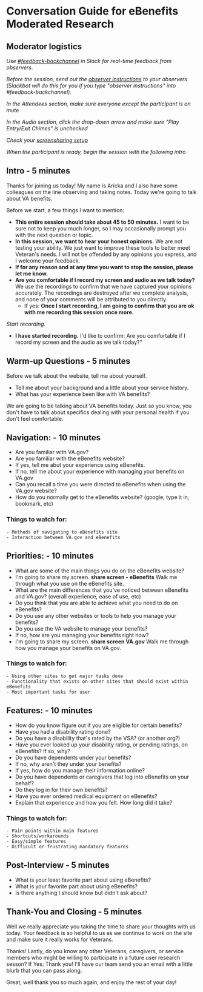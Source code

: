 # Conversation Guide for eBenefits Moderated Research

## Moderator logistics

*Use [#feedback-backchannel](https://dsva.slack.com/messages/C40B45NJK/details/) in Slack for real-time feedback from observers.*

*Before the session, send out the [observer instructions](https://github.com/department-of-veterans-affairs/vets.gov-team/blob/master/Practice%20Areas/Research/Research%20Process%20and%20Templates/observer-instructions.md) to your observers (Slackbot will do this for you if you type "observer instructions" into #feedback-backchannel).*

*In the Attendees section, make sure everyone except the participant is on mute*

*In the Audio section, click the drop-down arrow and make sure "Play Entry/Exit Chimes" is unchecked*

*Check your [screensharing setup](https://github.com/department-of-veterans-affairs/vets.gov-team/blob/master/Practice%20Areas/remote-work/sharing-your-screen.md)*

*When the participant is ready, begin the session with the following intro*

## Intro - 5 minutes

Thanks for joining us today! My name is Aricka and I also have some colleagues on the line observing and taking notes. Today we're going to talk about VA benefits. 

Before we start, a few things I want to mention:

- **This entire session should take about 45 to 50 minutes.** I want to be sure not to keep you much longer, so I may occasionally prompt you with the next question or topic.
- **In this session, we want to hear your honest opinions.** We are not testing your ability. We just want to improve these tools to better meet Veteran's needs. I will not be offended by any opinions you express, and I welcome your feedback.
- **If for any reason and at any time you want to stop the session, please let me know.** 
- **Are you comfortable if I record my screen and audio as we talk today?** We use the recordings to confirm that we have captured your opinions accurately. The recordings are destroyed after we complete analysis, and none of your comments will be attributed to you directly. 
    - If yes: **Once I start recording, I am going to confirm that you are ok with me recording this session once more.** 

*Start recording.*

- **I have started recording.** I'd like to confirm: Are you comfortable if I record my screen and the audio as we talk today?" 

## Warm-up Questions - 5 minutes

Before we talk about the website, tell me about yourself.  
- Tell me about your background and a little about your service history.
- What has your experience been like with VA benefits?

We are going to be talking about VA benefits today. Just so you know, you don't have to talk about specifics dealing with your personal health if you don't feel comfortable. 

## Navigation: - 10 minutes

- Are you familiar with VA.gov?
- Are you familiar with the eBenefits website?
- If yes, tell me abut your experience using eBenefits.
- If no, tell me about your experience with managing your benefits on VA.gov
- Can you recall a time you were directed to eBenefits when using the VA.gov website?
- How do you normally get to the eBenefits website? (google, type it in, bookmark, etc)

### Things to watch for:

    - Methods of navigating to eBenefits site
    - Interaction between VA.gov and eBenefits

## Priorities: - 10 minutes

- What are some of the main things you do on the eBenefits website?
- I'm going to share my screen. **share screen - eBenefits** Walk me through what you use on the eBenefits site. 
- What are the main differences that you've noticed between eBenefits and VA.gov? (overall experience, ease of use, etc)
- Do you think that you are able to achieve what you need to do on eBenefits?
- Do you use any other websites or tools to help you manage your benefits?
- Do you use the VA website to manage your benefits?
- If no, how are you managing your benefits right now?
- I'm going to share my screen. **share screen VA.gov** Walk me through how you manage your benefits on VA.gov.

### Things to watch for:

    - Using other sites to get major tasks done
    - Functionality that exists on other sites that should exist within eBenefits
    - Most important tasks for user

## Features: - 10 minutes

- How do you know figure out if you are eligible for certain benefits?
- Have you had a disability rating done?
- Do you have a disability that's rated by the VSA? (or another org?)
- Have you ever looked up your disability rating, or pending ratings, on eBenefits? If so, why?
- Do you have dependents under your benefits?
- If no, why aren't they under your benefits?
- If yes, how do you manage their information online?
- Do you have dependents or caregivers that log into eBenefits on your behalf?
- Do they log in for their own benefits?
- Have you ever ordered medical equipment on eBenefits?
- Explain that experience and how you felt. How long did it take?

### Things to watch for:

    - Pain points within main features
    - Shortcuts/workarounds
    - Easy/simple features
    - Difficult or frustrating mandatory features

## Post-Interview - 5 minutes

- What is your least favorite part about using eBenefits?
- What is your favorite part about using eBenefits?
- Is there anything I should know but didn't ask about? 

## Thank-You and Closing - 5 minutes

Well we really appreciate you taking the time to share your thoughts with us today. Your feedback is so helpful to us as we continue to work on the site and make sure it really works for Veterans.

Thanks! Lastly, do you know any other Veterans, caregivers, or service members who might be willing to participate in a future user research sesson? 
    If Yes: Thank you! I'll have our team send you an email with a little blurb that you can pass along. 

Great, well thank you so much again, and enjoy the rest of your day!
